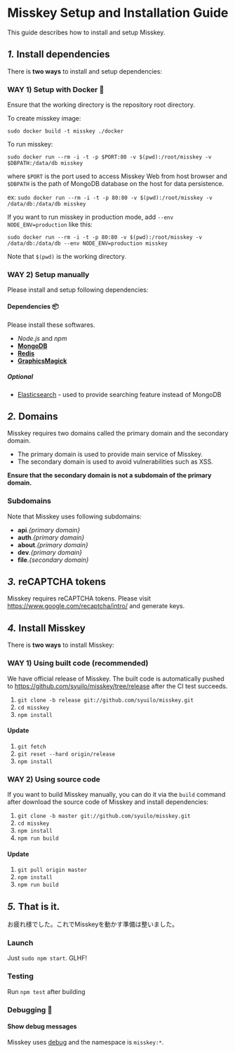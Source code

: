 Misskey Setup and Installation Guide
================================================================

This guide describes how to install and setup Misskey.

*1.* Install dependencies
----------------------------------------------------------------

There is **two ways** to install and setup dependencies:

### WAY 1) Setup with Docker :whale:

Ensure that the working directory is the repository root directory.

To create misskey image:

`sudo docker build -t misskey ./docker`

To run misskey:

`sudo docker run --rm -i -t -p $PORT:80 -v $(pwd):/root/misskey -v $DBPATH:/data/db misskey`

where `$PORT` is the port used to access Misskey Web from host browser
and `$DBPATH` is the path of MongoDB database on the host for data persistence.

ex: `sudo docker run --rm -i -t -p 80:80 -v $(pwd):/root/misskey -v /data/db:/data/db misskey`

If you want to run misskey in production mode, add `--env NODE_ENV=production` like this:

`sudo docker run --rm -i -t -p 80:80 -v $(pwd):/root/misskey -v /data/db:/data/db --env NODE_ENV=production misskey`

Note that `$(pwd)` is the working directory.

### WAY 2) Setup manually

Please install and setup following dependencies:

#### Dependencies :package:
Please install these softwares.
* *Node.js* and *npm*
* **[MongoDB](https://www.mongodb.com/)**
* **[Redis](https://redis.io/)**
* **[GraphicsMagick](http://www.graphicsmagick.org/)**

##### Optional
* [Elasticsearch](https://www.elastic.co/) - used to provide searching feature instead of MongoDB

*2.* Domains
----------------------------------------------------------------

Misskey requires two domains called the primary domain and the secondary domain.

* The primary domain is used to provide main service of Misskey.
* The secondary domain is used to avoid vulnerabilities such as XSS.

**Ensure that the secondary domain is not a subdomain of the primary domain.**

### Subdomains
Note that Misskey uses following subdomains:

* **api**.*{primary domain}*
* **auth**.*{primary domain}*
* **about**.*{primary domain}*
* **dev**.*{primary domain}*
* **file**.*{secondary domain}*

*3.* reCAPTCHA tokens
----------------------------------------------------------------

Misskey requires reCAPTCHA tokens.
Please visit https://www.google.com/recaptcha/intro/ and generate keys.

*4.* Install Misskey
----------------------------------------------------------------

There is **two ways** to install Misskey:

### WAY 1) Using built code (recommended)
We have official release of Misskey.
The built code is automatically pushed to https://github.com/syuilo/misskey/tree/release after the CI test succeeds.

1. `git clone -b release git://github.com/syuilo/misskey.git`
2. `cd misskey`
3. `npm install`

#### Update
1. `git fetch`
2. `git reset --hard origin/release`
3. `npm install`

### WAY 2) Using source code
If you want to build Misskey manually, you can do it via the
`build` command after download the source code of Misskey and install dependencies:

1. `git clone -b master git://github.com/syuilo/misskey.git`
2. `cd misskey`
3. `npm install`
4. `npm run build`

#### Update
1. `git pull origin master`
2. `npm install`
3. `npm run build`

*5.* That is it.
----------------------------------------------------------------

お疲れ様でした。これでMisskeyを動かす準備は整いました。

### Launch
Just `sudo npm start`. GLHF!

### Testing
Run `npm test` after building

### Debugging :bug:
#### Show debug messages
Misskey uses [debug](https://github.com/visionmedia/debug) and the namespace is `misskey:*`.
